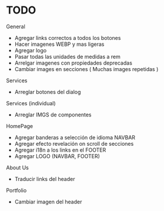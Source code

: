 # TODO

General

- Agregar links correctos a todos los botones
- Hacer imagenes WEBP y mas ligeras
- Agregar logo
- Pasar todas las unidades de medidas a rem
- Arrelgar imagenes con propiedades deprecadas
- Cambiar images en secciones ( Muchas images repetidas )

Services
- Arreglar botones del dialog

Services (individual)
- Arreglar IMGS de componentes

HomePage

- Agregar banderas a selección de idioma NAVBAR
- Agregar efecto revelación on scroll de secciones
- Agregar i18n a los links en el FOOTER
- Agregar LOGO (NAVBAR, FOOTER)

About Us

- Traducir links del header

Portfolio

- Cambiar imagen del header

